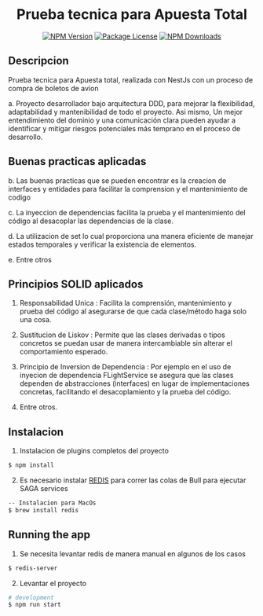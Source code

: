   <h1 align="center"> Prueba tecnica para Apuesta Total </h1>
    <p align="center">
<a href="https://www.npmjs.com/~nestjscore" target="_blank"><img src="https://img.shields.io/npm/v/@nestjs/core.svg" alt="NPM Version" /></a>
<a href="https://www.npmjs.com/~nestjscore" target="_blank"><img src="https://img.shields.io/npm/l/@nestjs/core.svg" alt="Package License" /></a>
<a href="https://www.npmjs.com/~nestjscore" target="_blank"><img src="https://img.shields.io/npm/dm/@nestjs/common.svg" alt="NPM Downloads" /></a>

</p>

## Descripcion

Prueba tecnica para Apuesta total, realizada con NestJs con un proceso de compra de boletos de avion

a. Proyecto desarrollador bajo arquitectura DDD, para mejorar la flexibilidad, adaptabilidad y mantenibilidad de todo el proyecto. Asi mismo, Un mejor entendimiento del dominio y una comunicación clara pueden ayudar a identificar y mitigar riesgos potenciales más temprano en el proceso de desarrollo.

## Buenas practicas aplicadas

b. Las buenas practicas que se pueden encontrar es la creacion de interfaces y entidades para facilitar la comprension y el mantenimiento de codigo

c. La inyeccion de dependencias facilita la prueba y el mantenimiento del código al desacoplar las dependencias de la clase.

d. La utilizacion de set lo cual proporciona una manera eficiente de manejar estados temporales y verificar la existencia de elementos.

e. Entre otros

## Principios SOLID aplicados

1. Responsabilidad Unica : Facilita la comprensión, mantenimiento y prueba del código al asegurarse de que cada clase/método haga solo una cosa.

2. Sustitucion de Liskov : Permite que las clases derivadas o tipos concretos se puedan usar de manera intercambiable sin alterar el comportamiento esperado.

3. Principio de Inversion de Dependencia : Por ejemplo en el uso de inyecion de dependencia FLightService se asegura que las clases dependen de abstracciones (interfaces) en lugar de implementaciones concretas, facilitando el desacoplamiento y la prueba del código.

4. Entre otros.

## Instalacion

1. Instalacion de plugins completos del proyecto

```bash
$ npm install
```

2. Es necesario instalar [REDIS](https://redis.io/downloads/) para correr las colas de Bull para ejecutar SAGA services

```bash
-- Instalacion para MacOs
$ brew install redis
```

## Running the app

1. Se necesita levantar redis de manera manual en algunos de los casos

```bash
$ redis-server
```

2. Levantar el proyecto

```bash
# development
$ npm run start
```
